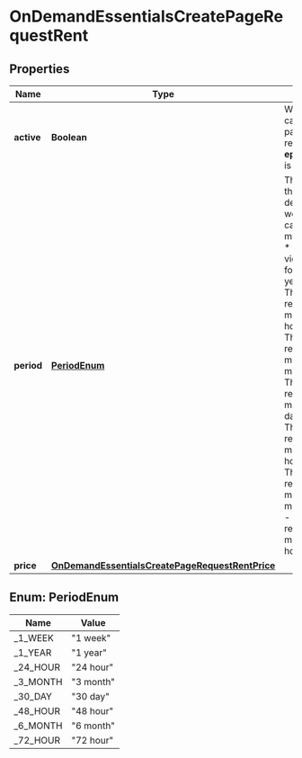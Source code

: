 

# OnDemandEssentialsCreatePageRequestRent


## Properties

| Name | Type | Description | Notes |
|------------ | ------------- | ------------- | -------------|
|**active** | **Boolean** | Whether the video can be rented. This parameter is required when **episodes.rent.active** is &#x60;true&#x60;. |  [optional] |
|**period** | [**PeriodEnum**](#PeriodEnum) | The rental period of the video.  Option descriptions:  * &#x60;1 week&#x60; - The video can be rented for a maximum of 1 week.  * &#x60;1 year&#x60; - The video can be rented for a maximum of 1 year.  * &#x60;24 hour&#x60; - The video can be rented for a maximum of 24 hours.  * &#x60;3 month&#x60; - The video can be rented for a maximum of 3 months.  * &#x60;30 day&#x60; - The video can be rented for a maximum of 30 days.  * &#x60;48 hour&#x60; - The video can be rented for a maximum of 48 hours.  * &#x60;6 month&#x60; - The video can be rented for a maximum of 6 months.  * &#x60;72 hour&#x60; - The video can be rented for a maximum of 72 hours.  |  [optional] |
|**price** | [**OnDemandEssentialsCreatePageRequestRentPrice**](OnDemandEssentialsCreatePageRequestRentPrice.md) |  |  [optional] |



## Enum: PeriodEnum

| Name | Value |
|---- | -----|
| _1_WEEK | &quot;1 week&quot; |
| _1_YEAR | &quot;1 year&quot; |
| _24_HOUR | &quot;24 hour&quot; |
| _3_MONTH | &quot;3 month&quot; |
| _30_DAY | &quot;30 day&quot; |
| _48_HOUR | &quot;48 hour&quot; |
| _6_MONTH | &quot;6 month&quot; |
| _72_HOUR | &quot;72 hour&quot; |




